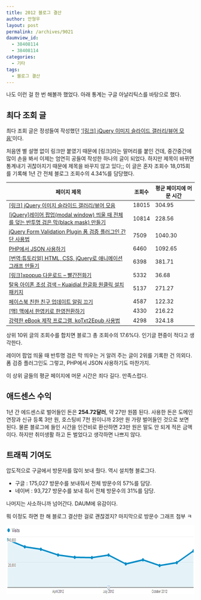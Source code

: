 ```yaml
---
title: 2012 블로그 결산
author: 안형우
layout: post
permalink: /archives/9021
daumview_id:
  - 38408114
  - 38408114
categories:
  - 기타
tags:
  - 블로그 결산
---
```

나도 이런 걸 한 번 해볼까 했었다. 아래 통계는 구글 아날리틱스를 바탕으로 했다.

## 최다 조회 글

최다 조회 글은 정성들여 작성했던 [&#8216;[링크] jQuery 이미지 슬라이드 갤러리/뷰어 모음&#8217;][1]이다.

처음엔 별 설명 없이 링크만 붙였기 때문에 [링크]라는 말머리를 붙인 건데, 중간중간에 많이 손을 봐서 이제는 엄연히 공들여 작성한 하나의 글이 되었다. 하지만 제목이 바뀌면 통계내기 귀찮아지기 때문에 제목을 바꾸지 않고 있다;; 이 글은 혼자 조회수 18,015회를 기록해 1년 간 전체 블로그 조회수의 4.34%를 담당했다.

| 페이지 제목                                                                 | 조회수   | 평균 페이지에 머문 시간 |
| ---------------------------------------------------------------------- | ----- | ------------- |
| [[링크] jQuery 이미지 슬라이드 갤러리/뷰어 모음][1]                                    | 18015 | 304.95        |
| [[jQuery]레이어 팝업(modal window) 띄울 때 전체를 덮는 반투명 검은 막(black mask) 만들기][2] | 10814 | 228.56        |
| [jQuery Form Validation Plugin 폼 검증 플러그인 간단 사용법][3]                    | 7509  | 1040.30       |
| [PHP에서 JSON 사용하기][4]                                                   | 6460  | 1092.65       |
| [[번역:튜토리얼] HTML, CSS, jQuery로 애니메이션 그래프 만들기][5]                        | 6398  | 381.71        |
| [[링크]xpopup 다운로드 – 빨간전화기][6]                                           | 5332  | 36.68         |
| [탈옥 아이폰 초성 검색 – Kuaidial 한글화 원클릭 설치 패키지][7]                            | 5137  | 271.27        |
| [페이스북 친한 친구 업데이트 알림 끄기][8]                                             | 4587  | 122.32        |
| [[맥] 맥에서 한영키로 한영전환하기][9]                                               | 4330  | 216.22        |
| [강력한 eBook 제작 프로그램, koTxt2Epub 사용법][10]                                | 4298  | 324.18        |

상위 10위 글의 조회수를 합치면 블로그 총 조회수의 17.6%다. 인기글 편중이 적다고 생각한다.

레이어 팝업 띄울 때 반투명 검은 막 띄우는 거 알려 주는 글이 2위를 기록한 건 의외다. 폼 검증 플러그인도 그렇고, PHP에서 JSON 사용하기도 마찬가지.

이 상위 글들의 평균 페이지에 머문 시간은 죄다 길다. 만족스럽다.

## 애드센스 수익

1년 간 에드센스로 벌어들인 돈은 **254.72달러**, 약 27만 원쯤 된다. 사용한 돈은 도메인 연장과 신규 등록 3만 원, 호스팅비 7천 원이니까 23만 원 가량 벌어들인 것으로 보면 된다. 물론 블로그에 들인 시간을 인건비로 환산하면 23만 원은 말도 안 되게 적은 금액이다. 하지만 취미생활 하고 돈 벌었다고 생각하면 나쁘지 않다.

## 트래픽 기여도

압도적으로 구글에서 방문자를 많이 보내 줬다. 역시 설치형 블로그다.

*   구글 : 175,027 방문수를 보내줘서 전체 방문수의 57%를 담당.
*   네이버 : 93,727 방문수를 보내 줘서 전체 방문수의 31%를 담당.

나머지는 사소하니까 넘어간다. DAUM에 유감이다.

뭐 이정도 하면 한 해 블로그 결산한 걸로 괜찮겠지? 마지막으로 방문수 그래프 첨부 ㅋ

<img class="aligncenter" alt="" src="/uploads/legacy/mytory-2012-visits.png" width="802" height="184" />

 [1]: http://mytory.net/archives/410 "[링크] jQuery 이미지 슬라이드 갤러리/뷰어 모음"
 [2]: http://mytory.net/archives/783 "[jQuery]레이어 팝업(modal window) 띄울 때 전체를 덮는 반투명 검은 막(black mask) 만들기"
 [3]: http://mytory.net/archives/195 "jQuery Form Validation Plugin 폼 검증 플러그인 간단 사용법"
 [4]: http://mytory.net/archives/40 "PHP에서 JSON 사용하기"
 [5]: http://mytory.net/archives/1893 "[번역:튜토리얼] HTML, CSS, jQuery로 애니메이션 그래프 만들기"
 [6]: http://mytory.net/archives/700 "[링크]xpopup 다운로드 – 빨간전화기"
 [7]: http://mytory.net/archives/1497 "탈옥 아이폰 초성 검색 – Kuaidial 한글화 원클릭 설치 패키지"
 [8]: http://mytory.net/archives/2354 "페이스북 친한 친구 업데이트 알림 끄기"
 [9]: http://mytory.net/archives/2081 "[맥] 맥에서 한영키로 한영전환하기"
 [10]: http://mytory.net/archives/1694 "강력한 eBook 제작 프로그램, koTxt2Epub 사용법"